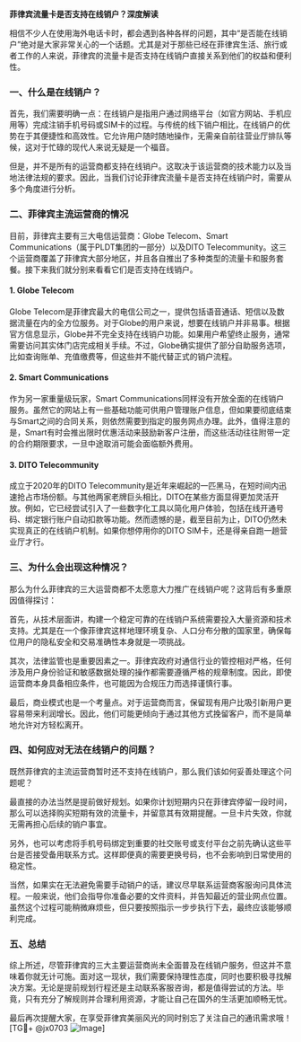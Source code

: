 **菲律宾流量卡是否支持在线销户？深度解读**

相信不少人在使用海外电话卡时，都会遇到各种各样的问题，其中“是否能在线销户”绝对是大家非常关心的一个话题。尤其是对于那些已经在菲律宾生活、旅行或者工作的人来说，菲律宾的流量卡是否支持在线销户直接关系到他们的权益和便利性。

### 一、什么是在线销户？

首先，我们需要明确一点：在线销户是指用户通过网络平台（如官方网站、手机应用等）完成注销手机号码或SIM卡的过程。与传统的线下销户相比，在线销户的优势在于其便捷性和高效性。它允许用户随时随地操作，无需亲自前往营业厅排队等候，这对于忙碌的现代人来说无疑是一个福音。

但是，并不是所有的运营商都支持在线销户。这取决于该运营商的技术能力以及当地法律法规的要求。因此，当我们讨论菲律宾流量卡是否支持在线销户时，需要从多个角度进行分析。

### 二、菲律宾主流运营商的情况

目前，菲律宾主要有三大电信运营商：Globe Telecom、Smart Communications（属于PLDT集团的一部分）以及DITO Telecommunity。这三个运营商覆盖了菲律宾大部分地区，并且各自推出了多种类型的流量卡和服务套餐。接下来我们就分别来看看它们是否支持在线销户。

#### 1. Globe Telecom
Globe Telecom是菲律宾最大的电信公司之一，提供包括语音通话、短信以及数据流量在内的全方位服务。对于Globe的用户来说，想要在线销户并非易事。根据官方信息显示，Globe并不完全支持在线销户功能。如果用户希望终止服务，通常需要访问其实体门店完成相关手续。不过，Globe确实提供了部分自助服务选项，比如查询账单、充值缴费等，但这些并不能代替正式的销户流程。

#### 2. Smart Communications
作为另一家重量级玩家，Smart Communications同样没有开放全面的在线销户服务。虽然它的网站上有一些基础功能可供用户管理账户信息，但如果要彻底结束与Smart之间的合同关系，则依然需要到指定的服务网点办理。此外，值得注意的是，Smart有时会推出限时优惠活动来鼓励新客户注册，而这些活动往往附带一定的合约期限要求，一旦中途取消可能会面临额外费用。

#### 3. DITO Telecommunity
成立于2020年的DITO Telecommunity是近年来崛起的一匹黑马，在短时间内迅速抢占市场份额。与其他两家老牌巨头相比，DITO在某些方面显得更加灵活开放。例如，它已经尝试引入了一些数字化工具以简化用户体验，包括在线开通号码、绑定银行账户自动扣款等功能。然而遗憾的是，截至目前为止，DITO仍然未实现真正的在线销户机制。如果你想停用你的DITO SIM卡，还是得亲自跑一趟营业厅才行。

### 三、为什么会出现这种情况？

那么为什么菲律宾的三大运营商都不太愿意大力推广在线销户呢？这背后有多重原因值得探讨：

首先，从技术层面讲，构建一个稳定可靠的在线销户系统需要投入大量资源和技术支持。尤其是在一个像菲律宾这样地理环境复杂、人口分布分散的国家里，确保每位用户的隐私安全和交易准确性本身就是一项挑战。

其次，法律监管也是重要因素之一。菲律宾政府对通信行业的管控相对严格，任何涉及用户身份验证和敏感数据处理的操作都需要遵循严格的规章制度。因此，即使运营商本身具备相应条件，也可能因为合规压力而选择谨慎行事。

最后，商业模式也是一个考量点。对于运营商而言，保留现有用户比吸引新用户更容易带来利润增长。因此，他们可能更倾向于通过其他方式挽留客户，而不是简单地允许对方轻松离开。

### 四、如何应对无法在线销户的问题？

既然菲律宾的主流运营商暂时还不支持在线销户，那么我们该如何妥善处理这个问题呢？

最直接的办法当然是提前做好规划。如果你计划短期内只在菲律宾停留一段时间，那么可以选择购买短期有效的流量卡，并留意其有效期提醒。一旦卡片失效，你就无需再担心后续的销户事宜。

另外，也可以考虑将手机号码绑定到重要的社交账号或支付平台之前先确认这些平台是否接受备用联系方式。这样即便真的需要更换号码，也不会影响到日常使用的稳定性。

当然，如果实在无法避免需要手动销户的话，建议尽早联系运营商客服询问具体流程。一般来说，他们会指导你准备必要的文件资料，并告知最近的营业网点位置。虽然这个过程可能稍微麻烦些，但只要按照指示一步步执行下去，最终应该能够顺利完成。

### 五、总结

综上所述，尽管菲律宾的三大主要运营商尚未全面普及在线销户服务，但这并不意味着你就无计可施。面对这一现状，我们需要保持理性态度，同时也要积极寻找解决方案。无论是提前规划行程还是主动联系客服咨询，都是值得尝试的方法。毕竟，只有充分了解规则并合理利用资源，才能让自己在国外的生活更加顺畅无忧。

最后再次提醒大家，在享受菲律宾美丽风光的同时别忘了关注自己的通讯需求哦！[TG💪+ @jx0703 ![Image](https://github.com/user-attachments/assets/dbca1d08-cadb-493c-b0ec-ad6f7a83f270)]